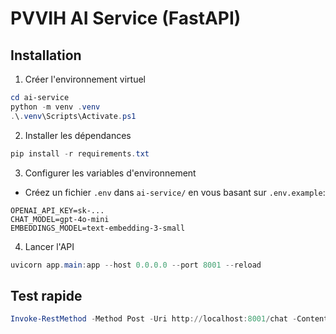 # PVVIH AI Service (FastAPI)

## Installation

1. Créer l'environnement virtuel

```powershell
cd ai-service
python -m venv .venv
.\.venv\Scripts\Activate.ps1
```

2. Installer les dépendances

```powershell
pip install -r requirements.txt
```

3. Configurer les variables d'environnement

- Créez un fichier `.env` dans `ai-service/` en vous basant sur `.env.example`:

```
OPENAI_API_KEY=sk-...
CHAT_MODEL=gpt-4o-mini
EMBEDDINGS_MODEL=text-embedding-3-small
```

4. Lancer l'API

```powershell
uvicorn app.main:app --host 0.0.0.0 --port 8001 --reload
```

## Test rapide

```powershell
Invoke-RestMethod -Method Post -Uri http://localhost:8001/chat -ContentType 'application/json' -Body '{"message":"Qu\u2019est-ce que le TARV ?","user_id":1}'
```

